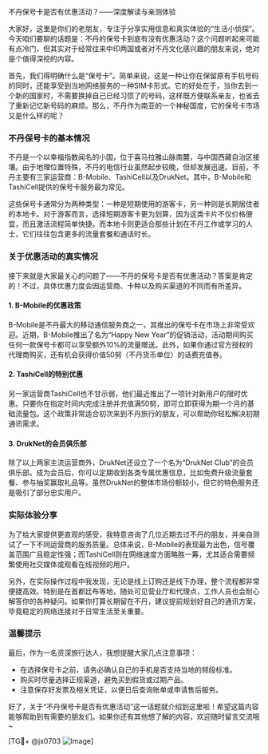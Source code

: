 不丹保号卡是否有优惠活动？——深度解读与亲测体验

大家好，这里是你们的老朋友，专注于分享实用信息和真实体验的“生活小侦探”。今天咱们要聊的话题是：不丹的保号卡到底有没有优惠活动？这个问题听起来可能有点冷门，但其实对于经常往来中印两国或者对不丹文化感兴趣的朋友来说，绝对是个值得深挖的内容。

首先，我们得明确什么是“保号卡”。简单来说，这是一种让你在保留原有手机号码的同时，还能享受到当地网络服务的一种SIM卡形式。它的好处在于，当你去到一个新的国家时，不需要换掉自己已经习惯了的号码，这样既方便联系亲友，也省去了重新记忆新号码的麻烦。那么，不丹作为南亚的一个神秘国度，它的保号卡市场又是什么样的呢？

### 不丹保号卡的基本情况

不丹是一个以幸福指数闻名的小国，位于喜马拉雅山脉南麓，与中国西藏自治区接壤。由于地理位置特殊，不丹的电信行业虽然起步较晚，但却发展迅速。目前，不丹主要有三家运营商：B-Mobile、TashiCell以及DrukNet。其中，B-Mobile和TashiCell提供的保号卡服务最为常见。

这些保号卡通常分为两种类型：一种是短期使用的游客卡，另一种则是长期居住者的本地卡。对于游客而言，选择短期游客卡更为划算，因为这类卡片不仅价格便宜，而且激活流程简单快捷。而本地卡则更适合那些计划在不丹工作或学习的人士，它们往往包含更多的流量套餐和通话时长。

### 关于优惠活动的真实情况

接下来就是大家最关心的问题了——不丹的保号卡是否有优惠活动？答案是肯定的！不过，具体优惠力度会因运营商、卡种以及购买渠道的不同而有所差异。

#### 1. B-Mobile的优惠政策
B-Mobile是不丹最大的移动通信服务商之一，其推出的保号卡在市场上非常受欢迎。近期，B-Mobile推出了名为“Happy New Year”的促销活动，活动期间购买任何一款保号卡都可以享受额外10%的流量赠送。此外，如果你通过官方授权的代理商购买，还有机会获得价值50努（不丹货币单位）的话费充值券。

#### 2. TashiCell的特别优惠
另一家运营商TashiCell也不甘示弱，他们最近推出了一项针对新用户的限时优惠。只要你在指定时间内完成注册并充值满50努，即可立即获得为期一个月的基础流量包。这个政策非常适合初次来到不丹旅行的朋友，可以帮助你轻松解决初期通讯需求。

#### 3. DrukNet的会员俱乐部
除了以上两家主流运营商外，DrukNet还设立了一个名为“DrukNet Club”的会员俱乐部。成为会员后，你可以定期收到各类专属优惠信息，比如免费升级流量套餐、参与抽奖赢取礼品等。虽然DrukNet的整体市场份额较小，但它的特色服务还是吸引了部分忠实用户。

### 实际体验分享

为了给大家提供更直观的感受，我特意咨询了几位近期去过不丹的朋友，并亲自测试了一下不同运营商的服务质量。总体来说，B-Mobile的表现最为出色，信号覆盖范围广且稳定性强；而TashiCell则在网络速度方面略胜一筹，尤其适合需要频繁使用社交媒体或观看在线视频的用户。

另外，在实际操作过程中我发现，无论是线上订购还是线下办理，整个流程都非常便捷高效。特别是在首都廷布等地，随处可见营业厅和代理点，工作人员也会耐心解答你的各种疑问。如果你打算长期留在不丹，建议提前规划好自己的通讯方案，毕竟稳定的网络连接对于日常生活至关重要。

### 温馨提示

最后，作为一名资深旅行达人，我想提醒大家几点注意事项：
- 在选择保号卡之前，请务必确认自己的手机是否支持当地的频段标准。
- 购买时尽量选择正规渠道，避免买到假货或过期产品。
- 注意保存好发票及相关凭证，以便日后查询账单或申请售后服务。

好了，关于“不丹保号卡是否有优惠活动”这一话题就介绍到这里啦！希望这篇内容能够帮助到有需要的朋友们。如果你还有其他想了解的内容，欢迎随时留言交流哦~

[TG💪+ @jx0703 ![Image](https://github.com/user-attachments/assets/dbca1d08-cadb-493c-b0ec-ad6f7a83f270)]